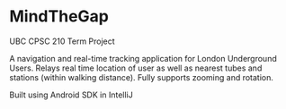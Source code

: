 # MindTheGap

UBC CPSC 210 Term Project

A navigation and real-time tracking application for London Underground Users. 
Relays real time location of user as well as nearest tubes and stations (within walking distance). 
Fully supports zooming and rotation. 

Built using Android SDK in IntelliJ 

